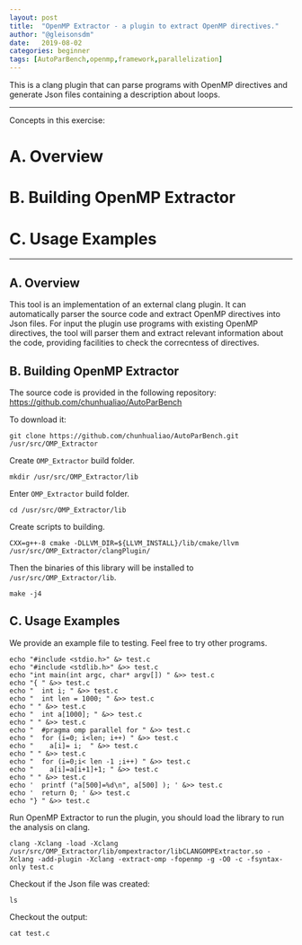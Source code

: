 ```yaml
---
layout: post
title:  "OpenMP Extractor - a plugin to extract OpenMP directives."
author: "@gleisonsdm"
date:   2019-08-02
categories: beginner
tags: [AutoParBench,openmp,framework,parallelization]
---
```


This is a clang plugin that can parse programs with OpenMP directives and generate Json files containing a description about loops.

---

Concepts in this exercise:
# A. Overview

# B. Building OpenMP Extractor

# C. Usage Examples

---

## A. Overview

This tool is an implementation of an external clang plugin. It can automatically parser the source code and extract OpenMP directives into Json files. For input the plugin use programs with existing OpenMP directives, the tool will parser them and extract relevant information about the code, providing facilities to check the correcntess of directives.


## B. Building OpenMP Extractor

The source code is provided in the following repository:
https://github.com/chunhualiao/AutoParBench

To download it:
```.term1
git clone https://github.com/chunhualiao/AutoParBench.git /usr/src/OMP_Extractor
```

Create ```OMP_Extractor``` build folder.
```.term1
mkdir /usr/src/OMP_Extractor/lib
```

Enter ```OMP_Extractor``` build folder.
```.term1
cd /usr/src/OMP_Extractor/lib
```

Create scripts to building.
```.term1
CXX=g++-8 cmake -DLLVM_DIR=${LLVM_INSTALL}/lib/cmake/llvm /usr/src/OMP_Extractor/clangPlugin/
```

Then the binaries of this library will be installed to ```/usr/src/OMP_Extractor/lib```.
```.term1
make -j4
```

## C. Usage Examples

We provide an example file to testing. Feel free to try other programs.
```.term1
echo "#include <stdio.h>" &> test.c 
echo "#include <stdlib.h>" &>> test.c
echo "int main(int argc, char* argv[]) " &>> test.c
echo "{ " &>> test.c  
echo "  int i; " &>> test.c 
echo "  int len = 1000; " &>> test.c 
echo " " &>> test.c 
echo "  int a[1000]; " &>> test.c 
echo " " &>> test.c 
echo "  #pragma omp parallel for " &>> test.c 
echo "  for (i=0; i<len; i++) " &>> test.c 
echo "    a[i]= i;  " &>> test.c 
echo " " &>> test.c 
echo "  for (i=0;i< len -1 ;i++) " &>> test.c 
echo "    a[i]=a[i+1]+1; " &>> test.c 
echo " " &>> test.c 
echo '  printf ("a[500]=%d\n", a[500] ); ' &>> test.c 
echo '  return 0; ' &>> test.c 
echo "} " &>> test.c 
```

Run OpenMP Extractor to run the plugin, you should load the library to run the analysis on clang.
```.term1
clang -Xclang -load -Xclang /usr/src/OMP_Extractor/lib/ompextractor/libCLANGOMPExtractor.so -Xclang -add-plugin -Xclang -extract-omp -fopenmp -g -O0 -c -fsyntax-only test.c
```

Checkout if the Json file was created:
```.term1
ls 
```


Checkout the output:
```.term1
cat test.c
```

